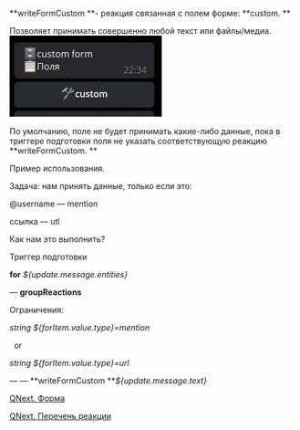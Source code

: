 
**writeFormCustom **- реакция связанная с полем форме: **custom. **

Позволяет принимать совершенно любой текст или файлы/медиа.
![](./1.png)

По умолчанию, поле не будет принимать какие-либо данные, пока в триггере подготовки поля не указать соответствующую реакцию **writeFormCustom. **



Пример использования.

Задача: нам принять данные, только если это:

@username — mention

ссылка — utl

Как нам это выполнить?

Триггер подготовки

**for** _${update.message.entities}_

— **groupReactions** 

Ограничения:

_string ${forItem.value.type}=mention_

  or

_string ${forItem.value.type}=url_

— — **writeFormCustom **_${update.message.text}_





[QNext. Форма](/docs-test/ph/QNext-admin-forms-about-05-09)

[QNext. Перечень реакции](/docs-test/ph/QNext-admin-reaction-about-05-01)


